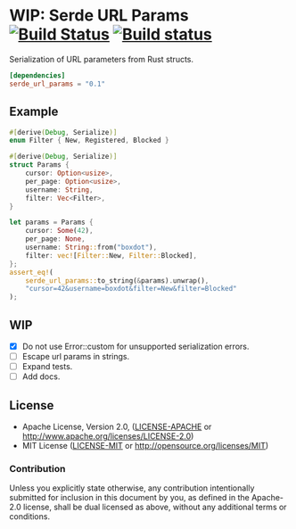 # WIP: Serde URL Params [![Build Status](https://travis-ci.org/boxdot/serde-url-params-rs.svg?branch=master)](https://travis-ci.org/boxdot/serde-url-params-rs) [![Build status](https://ci.appveyor.com/api/projects/status/634yhym9f5cpb2qc/branch/master?svg=true)](https://ci.appveyor.com/project/boxdot/serde-url-params-rs/branch/master)

Serialization of URL parameters from Rust structs.

```toml
[dependencies]
serde_url_params = "0.1"
```

## Example

```rust
#[derive(Debug, Serialize)]
enum Filter { New, Registered, Blocked }

#[derive(Debug, Serialize)]
struct Params {
    cursor: Option<usize>,
    per_page: Option<usize>,
    username: String,
    filter: Vec<Filter>,
}

let params = Params {
    cursor: Some(42),
    per_page: None,
    username: String::from("boxdot"),
    filter: vec![Filter::New, Filter::Blocked],
};
assert_eq!(
    serde_url_params::to_string(&params).unwrap(),
    "cursor=42&username=boxdot&filter=New&filter=Blocked"
);
```

## WIP

* [x] Do not use Error::custom for unsupported serialization errors.
* [ ] Escape url params in strings.
* [ ] Expand tests.
* [ ] Add docs.

## License

 * Apache License, Version 2.0, ([LICENSE-APACHE](LICENSE-APACHE) or
   http://www.apache.org/licenses/LICENSE-2.0)
 * MIT License ([LICENSE-MIT](LICENSE-MIT) or
   http://opensource.org/licenses/MIT)

### Contribution

Unless you explicitly state otherwise, any contribution intentionally submitted
for inclusion in this document by you, as defined in the Apache-2.0 license,
shall be dual licensed as above, without any additional terms or conditions.
